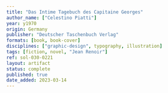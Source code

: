 ```yaml
---
title: "Das Intime Tagebuch des Capitaine Georges"
author_name: ["Celestino Piatti"]
year: y1970
origin: Germany
publisher: "Deutscher Taschenbuch Verlag"
formats: [book, book-cover]
disciplines: ["graphic-design", typography, illustration]
tags: [fiction, novel, "Jean Renoir"]
ref: sol-030-0221
layout: artifact
status: complete
published: true
date_added: 2023-03-14
---
```

